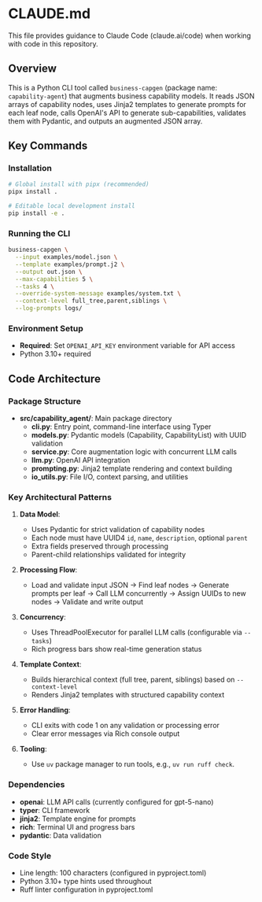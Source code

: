 # CLAUDE.md

This file provides guidance to Claude Code (claude.ai/code) when working with code in this repository.

## Overview

This is a Python CLI tool called `business-capgen` (package name: `capability-agent`) that augments business capability models. It reads JSON arrays of capability nodes, uses Jinja2 templates to generate prompts for each leaf node, calls OpenAI's API to generate sub-capabilities, validates them with Pydantic, and outputs an augmented JSON array.

## Key Commands

### Installation
```bash
# Global install with pipx (recommended)
pipx install .

# Editable local development install
pip install -e .
```

### Running the CLI
```bash
business-capgen \
  --input examples/model.json \
  --template examples/prompt.j2 \
  --output out.json \
  --max-capabilities 5 \
  --tasks 4 \
  --override-system-message examples/system.txt \
  --context-level full_tree,parent,siblings \
  --log-prompts logs/
```

### Environment Setup
- **Required**: Set `OPENAI_API_KEY` environment variable for API access
- Python 3.10+ required

## Code Architecture

### Package Structure
- **src/capability_agent/**: Main package directory
  - **cli.py**: Entry point, command-line interface using Typer
  - **models.py**: Pydantic models (Capability, CapabilityList) with UUID validation
  - **service.py**: Core augmentation logic with concurrent LLM calls
  - **llm.py**: OpenAI API integration
  - **prompting.py**: Jinja2 template rendering and context building
  - **io_utils.py**: File I/O, context parsing, and utilities

### Key Architectural Patterns

1. **Data Model**: 
   - Uses Pydantic for strict validation of capability nodes
   - Each node must have UUID4 `id`, `name`, `description`, optional `parent`
   - Extra fields preserved through processing
   - Parent-child relationships validated for integrity

2. **Processing Flow**:
   - Load and validate input JSON → Find leaf nodes → Generate prompts per leaf → Call LLM concurrently → Assign UUIDs to new nodes → Validate and write output

3. **Concurrency**: 
   - Uses ThreadPoolExecutor for parallel LLM calls (configurable via `--tasks`)
   - Rich progress bars show real-time generation status

4. **Template Context**: 
   - Builds hierarchical context (full tree, parent, siblings) based on `--context-level`
   - Renders Jinja2 templates with structured capability context

5. **Error Handling**: 
   - CLI exits with code 1 on any validation or processing error
   - Clear error messages via Rich console output

6. **Tooling**:
   - Use `uv` package manager to run tools, e.g., `uv run ruff check`.

### Dependencies
- **openai**: LLM API calls (currently configured for gpt-5-nano)
- **typer**: CLI framework
- **jinja2**: Template engine for prompts
- **rich**: Terminal UI and progress bars
- **pydantic**: Data validation

### Code Style
- Line length: 100 characters (configured in pyproject.toml)
- Python 3.10+ type hints used throughout
- Ruff linter configuration in pyproject.toml